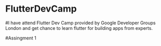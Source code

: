# FlutterDevCamp
#I have attend Flutter Dev Camp provided by Google Developer Groups London and get chance to learn flutter for building apps from experts.

#Assingment 1
